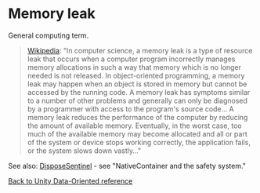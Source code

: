 # Memory leak

General computing term.

> [Wikipedia](https://en.wikipedia.org/wiki/Memory_leak): "In computer science, a memory leak is a type of resource leak that occurs when a computer program incorrectly manages memory allocations in such a way that memory which is no longer needed is not released. In object-oriented programming, a memory leak may happen when an object is stored in memory but cannot be accessed by the running code. A memory leak has symptoms similar to a number of other problems and generally can only be diagnosed by a programmer with access to the program's source code… A memory leak reduces the performance of the computer by reducing the amount of available memory. Eventually, in the worst case, too much of the available memory may become allocated and all or part of the system or device stops working correctly, the application fails, or the system slows down vastly…"

See also: [DisposeSentinel](https://docs.unity3d.com/Manual/JobSystemNativeContainer.html) - see "NativeContainer and the safety system."

[Back to Unity Data-Oriented reference](index.md)

